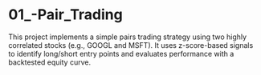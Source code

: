 # 01_-Pair_Trading
This project implements a simple pairs trading strategy using two highly correlated stocks (e.g., GOOGL and MSFT). It uses z-score-based signals to identify long/short entry points and evaluates performance with a backtested equity curve.
